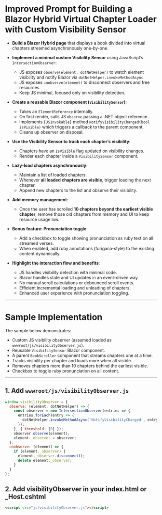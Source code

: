 # Improved Prompt for Building a Blazor Hybrid Virtual Chapter Loader with Custom Visibility Sensor

- **Build a Blazor Hybrid page** that displays a book divided into virtual chapters streamed asynchronously one-by-one.

- **Implement a minimal custom Visibility Sensor** using JavaScript’s `IntersectionObserver`:
  - JS exposes `observe(element, dotNetHelper)` to watch element visibility and notify Blazor via `dotNetHelper.invokeMethodAsync`.
  - JS exposes `unobserve(element)` to disconnect observers and free resources.
  - Keep JS minimal, focused only on visibility detection.

- **Create a reusable Blazor component (`VisibilitySensor`)**:
  - Takes an `ElementReference` internally.
  - On first render, calls JS `observe` passing a .NET object reference.
  - Implements `[JSInvokable]` method `NotifyVisibilityChanged(bool isVisible)` which triggers a callback to the parent component.
  - Cleans up observer on disposal.
  
- **Use the Visibility Sensor to track each chapter’s visibility**:
  - Chapters have an `IsVisible` flag updated on visibility changes.
  - Render each chapter inside a `VisibilitySensor` component.

- **Lazy-load chapters asynchronously**:
  - Maintain a list of loaded chapters.
  - Whenever **all loaded chapters are visible**, trigger loading the next chapter.
  - Append new chapters to the list and observe their visibility.

- **Add memory management**:
  - Once the user has scrolled **10 chapters beyond the earliest visible chapter**, remove those old chapters from memory and UI to keep resource usage low.

- **Bonus feature: Pronunciation toggle**:
  - Add a checkbox to toggle showing pronunciation as ruby text on all streamed verses.
  - When enabled, add ruby annotations (furigana-style) to the existing content dynamically.

- **Highlight the interaction flow and benefits**:
  - JS handles visibility detection with minimal code.
  - Blazor handles state and UI updates in an event-driven way.
  - No manual scroll calculations or debounced scroll events.
  - Efficient incremental loading and unloading of chapters.
  - Enhanced user experience with pronunciation toggling.

---

# Sample Implementation

The sample below demonstrates:

- Custom JS visibility observer (assumed loaded as `wwwroot/js/visibilityObserver.js`).
- Reusable `VisibilitySensor` Blazor component.
- A parent `BookScroller` component that streams chapters one at a time.
- Tracks visibility per chapter and loads more when all visible.
- Removes chapters more than 10 chapters behind the earliest visible.
- Checkbox to toggle ruby pronunciation on all content.

---

## 1. Add `wwwroot/js/visibilityObserver.js`

```js
window.visibilityObserver = {
  observe: (element, dotNetHelper) => {
    const observer = new IntersectionObserver(entries => {
      entries.forEach(entry => {
        dotNetHelper.invokeMethodAsync('NotifyVisibilityChanged', entry.isIntersecting);
      });
    }, { threshold: [0] });
    observer.observe(element);
    element._observer = observer;
  },
  unobserve: (element) => {
    if (element._observer) {
      element._observer.disconnect();
      delete element._observer;
    }
  }
};
```

## 2. Add visibilityObserver in your index.html or _Host.cshtml

```html
<script src="js/visibilityObserver.js"></script>
```